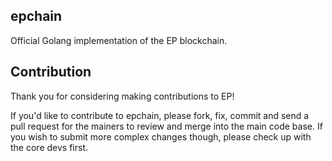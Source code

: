 ## epchain

Official Golang implementation of the EP blockchain.

## Contribution

Thank you for considering making contributions to EP!

If you'd like to contribute to epchain, please fork, fix, commit and send a pull request for the mainers to review and merge into the main code base.
If you wish to submit more complex changes though, please check up with the core devs first.
